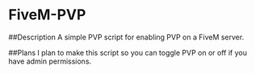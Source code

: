 # FiveM-PVP
##Description
A simple PVP script for enabling PVP on a FiveM server.

##Plans
I plan to make this script so you can toggle PVP on or off if you have admin permissions.
